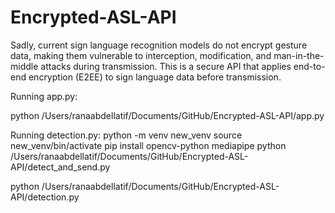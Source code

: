 # Encrypted-ASL-API
Sadly, current sign language recognition models do not encrypt gesture data, making them vulnerable to interception, modification, and man-in-the-middle attacks during transmission.
This is a secure API that applies end-to-end encryption (E2EE) to sign language data before transmission.


Running app.py:

python /Users/ranaabdellatif/Documents/GitHub/Encrypted-ASL-API/app.py

Running detection.py:
python -m venv new_venv
source new_venv/bin/activate
pip install opencv-python mediapipe
python /Users/ranaabdellatif/Documents/GitHub/Encrypted-ASL-API/detect_and_send.py


python /Users/ranaabdellatif/Documents/GitHub/Encrypted-ASL-API/detection.py
